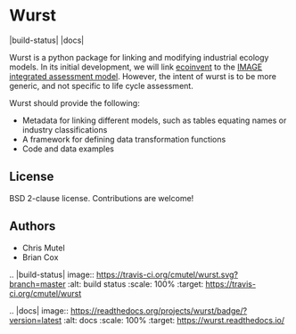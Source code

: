 # Wurst

|build-status| |docs|

Wurst is a python package for linking and modifying industrial ecology models. In its initial development, we will link [ecoinvent](http://www.ecoinvent.org/) to the [IMAGE integrated assessment model](http://www.pbl.nl/en/publications/integrated-assessment-of-global-environmental-change-with-IMAGE-3.0). However, the intent of wurst is to be more generic, and not specific to life cycle assessment.

Wurst should provide the following:

* Metadata for linking different models, such as tables equating names or industry classifications
* A framework for defining data transformation functions
* Code and data examples

## License

BSD 2-clause license. Contributions are welcome!

## Authors

* Chris Mutel
* Brian Cox

.. |build-status| image:: https://travis-ci.org/cmutel/wurst.svg?branch=master
    :alt: build status
    :scale: 100%
    :target: https://travis-ci.org/cmutel/wurst

.. |docs| image:: https://readthedocs.org/projects/wurst/badge/?version=latest
    :alt: docs
    :scale: 100%
    :target: https://wurst.readthedocs.io/
